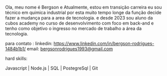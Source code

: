 Ola,  meu nome é Bergson  e Atualmente, estou em transição carreira eu sou técnico em quimica industrial por esta muito tempo 
longe da função decide fazer a mudança para a area de tecnologia. e desde 2023 sou aluno da cubos academy no curso de desenvolvimento
com foco em back-and e tenho como objetivo o ingresso no mercado de trabalho a área da tecnologia.

para contato :
linkedin: https://www.linkedin.com/in/bergson-rodrigues-1484b1b1/
email: bergsonrodrigues1993@gmail.com

hard skills: 

Javascript | Node.js | SQL | PostegreSql | Git
